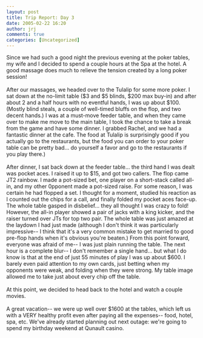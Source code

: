 ```yaml
---
layout: post
title: Trip Report: Day 3
date: 2005-02-22 16:20
author: jrj
comments: true
categories: [Uncategorized]
---
```

Since we had such a good night the previous evening at the poker tables, my wife and I decided to spend a couple hours at the Spa at the hotel. A good massage does much to relieve the tension created by a long poker session!<br /><br />After our massages, we headed over to the Tulalip for some more poker. I sat down at the no-limit table ($3 and $5 blinds, $200 max buy-in) and after about 2 and a half hours with no eventful hands, I was up about $100. (Mostly blind steals, a couple of well-timed bluffs on the flop, and two decent hands.) I was at a must-move feeder table, and when they came over to make me move to the main table, I took the chance to take a break from the game and have some dinner. I grabbed Rachel, and we had a fantastic dinner at the cafe. The food at Tulalip is surprisingly good if you actually go to the restaurants, but the food you can order to your poker table can be pretty bad... do yourself a favor and go to the restaurants if you play there.)<br /><br />After dinner, I sat back down at the feeder table... the third hand I was dealt was pocket aces. I raised it up to $15, and got two callers. The flop came JT2 rainbow. I made a pot-sized bet, one player on a short-stack called all-in, and my other 0pponent made a pot-sized raise. For some reason, I was certain he had flopped a set. I thought for a moment, studied his reaction as I counted out the chips for a call, and finally folded my pocket aces face-up. The whole table gasped in disbelief... they all thought I was crazy to fold! However, the all-in player showed a pair of jacks with a king kicker, and the raiser turned over JTs for top two pair. The whole table was just amazed at the laydown I had just made (although I don't think it was particularly impressive-- I think that it's a very common mistake to get married to good pre-flop hands when it's obvious you're beaten.) From this point forward, everyone was afraid of me-- I was just plain running the table. The next hour is a complete blur-- I don't remember a single hand... but what I do know is that at the end of just 55 minutes of play I was up about $600. I barely even paid attention to my own cards, just betting when my opponents were weak, and folding when they were strong. My table image allowed me to take just about every chip off the table.<br /><br />At this point, we decided to head back to the hotel and watch a couple movies.<br /><br />A great vacation-- we were up well over $1600 at the tables, which left us with a VERY healthy profit even after paying all the expenses-- food, hotel, spa, etc. We've already started planning out next outage: we're going to spend my birthday weekend at Qunault casino.
